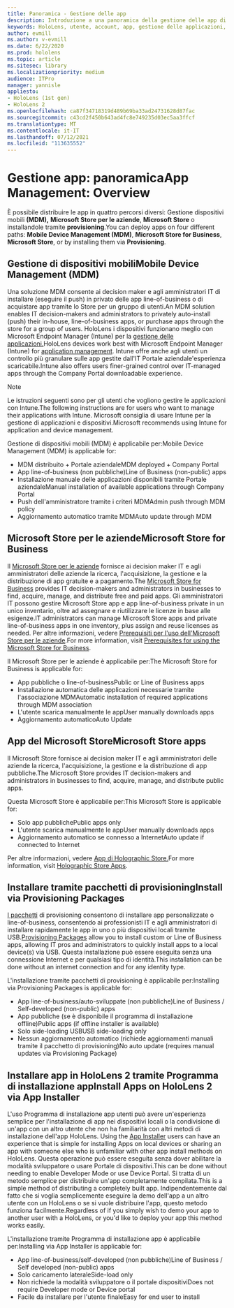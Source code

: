 ```yaml
---
title: Panoramica - Gestione delle app
description: Introduzione a una panoramica della gestione delle app di realtà mista con la gestione dei dispositivi mobili, Microsoft Store per le aziende e i pacchetti di provisioning.
keywords: HoloLens, utente, account, app, gestione delle applicazioni,
author: evmill
ms.author: v-evmill
ms.date: 6/22/2020
ms.prod: hololens
ms.topic: article
ms.sitesec: library
ms.localizationpriority: medium
audience: ITPro
manager: yannisle
appliesto:
- HoloLens (1st gen)
- HoloLens 2
ms.openlocfilehash: ca87f34718319d489b69ba33ad24731628d87fac
ms.sourcegitcommit: c43cd2f450b643ad4fc8e749235d03ec5aa3ffcf
ms.translationtype: MT
ms.contentlocale: it-IT
ms.lasthandoff: 07/12/2021
ms.locfileid: "113635552"
---
```

# <a name="app-management-overview"></a><span data-ttu-id="e6cb9-104">Gestione app: panoramica</span><span class="sxs-lookup"><span data-stu-id="e6cb9-104">App Management: Overview</span></span>

<span data-ttu-id="e6cb9-105">È possibile distribuire le app in quattro percorsi diversi: Gestione dispositivi mobili **(MDM),** **Microsoft Store per le aziende**, **Microsoft Store** o installandole tramite **provisioning**.</span><span class="sxs-lookup"><span data-stu-id="e6cb9-105">You can deploy apps on four different paths: **Mobile Device Management (MDM)**, **Microsoft Store for Business**, **Microsoft Store**, or by installing them via **Provisioning**.</span></span>

## <a name="mobile-device-management-mdm"></a><span data-ttu-id="e6cb9-106">Gestione di dispositivi mobili</span><span class="sxs-lookup"><span data-stu-id="e6cb9-106">Mobile Device Management (MDM)</span></span>

<span data-ttu-id="e6cb9-107">Una soluzione MDM consente ai decision maker e agli amministratori IT di installare (eseguire il push) in privato delle app line-of-business o di acquistare app tramite lo Store per un gruppo di utenti.</span><span class="sxs-lookup"><span data-stu-id="e6cb9-107">An MDM solution enables IT decision-makers and administrators to privately auto-install (push) their in-house, line-of-business apps, or purchase apps through the store for a group of users.</span></span> <span data-ttu-id="e6cb9-108">HoloLens i dispositivi funzionano meglio con Microsoft Endpoint Manager (Intune) per la [gestione delle applicazioni.](app-deploy-intune.md)</span><span class="sxs-lookup"><span data-stu-id="e6cb9-108">HoloLens devices work best with Microsoft Endpoint Manager (Intune) for [application management](app-deploy-intune.md).</span></span> <span data-ttu-id="e6cb9-109">Intune offre anche agli utenti un controllo più granulare sulle app gestite dall'IT Portale aziendale'esperienza scaricabile.</span><span class="sxs-lookup"><span data-stu-id="e6cb9-109">Intune also offers users finer-grained control over IT-managed apps through the Company Portal downloadable experience.</span></span>

> [!NOTE]
> <span data-ttu-id="e6cb9-110">Le istruzioni seguenti sono per gli utenti che vogliono gestire le applicazioni con Intune.</span><span class="sxs-lookup"><span data-stu-id="e6cb9-110">The following instructions are for users who want to manage their applications with Intune.</span></span> <span data-ttu-id="e6cb9-111">Microsoft consiglia di usare Intune per la gestione di applicazioni e dispositivi.</span><span class="sxs-lookup"><span data-stu-id="e6cb9-111">Microsoft recommends using Intune for application and device management.</span></span>

<span data-ttu-id="e6cb9-112">Gestione di dispositivi mobili (MDM) è applicabile per:</span><span class="sxs-lookup"><span data-stu-id="e6cb9-112">Mobile Device Management (MDM) is applicable for:</span></span>

* <span data-ttu-id="e6cb9-113">MDM distribuito + Portale aziendale</span><span class="sxs-lookup"><span data-stu-id="e6cb9-113">MDM deployed + Company Portal</span></span>
* <span data-ttu-id="e6cb9-114">App line-of-business (non pubbliche)</span><span class="sxs-lookup"><span data-stu-id="e6cb9-114">Line of Business (non-public) apps</span></span>
* <span data-ttu-id="e6cb9-115">Installazione manuale delle applicazioni disponibili tramite Portale aziendale</span><span class="sxs-lookup"><span data-stu-id="e6cb9-115">Manual installation of available applications through Company Portal</span></span>
* <span data-ttu-id="e6cb9-116">Push dell'amministratore tramite i criteri MDM</span><span class="sxs-lookup"><span data-stu-id="e6cb9-116">Admin push through MDM policy</span></span>
* <span data-ttu-id="e6cb9-117">Aggiornamento automatico tramite MDM</span><span class="sxs-lookup"><span data-stu-id="e6cb9-117">Auto update through MDM</span></span>

## <a name="microsoft-store-for-business"></a><span data-ttu-id="e6cb9-118">Microsoft Store per le aziende</span><span class="sxs-lookup"><span data-stu-id="e6cb9-118">Microsoft Store for Business</span></span>

<span data-ttu-id="e6cb9-119">Il [Microsoft Store per le aziende](app-deploy-store-business.md) fornisce ai decision maker IT e agli amministratori delle aziende la ricerca, l'acquisizione, la gestione e la distribuzione di app gratuite e a pagamento.</span><span class="sxs-lookup"><span data-stu-id="e6cb9-119">The [Microsoft Store for Business](app-deploy-store-business.md) provides IT decision-makers and administrators in businesses to find, acquire, manage, and distribute free and paid apps.</span></span> <span data-ttu-id="e6cb9-120">Gli amministratori IT possono gestire Microsoft Store app e app line-of-business private in un unico inventario, oltre ad assegnare e riutilizzare le licenze in base alle esigenze.</span><span class="sxs-lookup"><span data-stu-id="e6cb9-120">IT administrators can manage Microsoft Store apps and private line-of-business apps in one inventory, plus assign and reuse licenses as needed.</span></span> <span data-ttu-id="e6cb9-121">Per altre informazioni, vedere [Prerequisiti per l'uso dell'Microsoft Store per le aziende](/microsoft-store/prerequisites-microsoft-store-for-business).</span><span class="sxs-lookup"><span data-stu-id="e6cb9-121">For more information, visit [Prerequisites for using the Microsoft Store for Business](/microsoft-store/prerequisites-microsoft-store-for-business).</span></span>

<span data-ttu-id="e6cb9-122">Il Microsoft Store per le aziende è applicabile per:</span><span class="sxs-lookup"><span data-stu-id="e6cb9-122">The Microsoft Store for Business is applicable for:</span></span>

* <span data-ttu-id="e6cb9-123">App pubbliche o line-of-business</span><span class="sxs-lookup"><span data-stu-id="e6cb9-123">Public or Line of Business apps</span></span>
* <span data-ttu-id="e6cb9-124">Installazione automatica delle applicazioni necessarie tramite l'associazione MDM</span><span class="sxs-lookup"><span data-stu-id="e6cb9-124">Automatic installation of required applications through MDM association</span></span>
* <span data-ttu-id="e6cb9-125">L'utente scarica manualmente le app</span><span class="sxs-lookup"><span data-stu-id="e6cb9-125">User manually downloads apps</span></span>
* <span data-ttu-id="e6cb9-126">Aggiornamento automatico</span><span class="sxs-lookup"><span data-stu-id="e6cb9-126">Auto Update</span></span>

## <a name="microsoft-store-apps"></a><span data-ttu-id="e6cb9-127">App del Microsoft Store</span><span class="sxs-lookup"><span data-stu-id="e6cb9-127">Microsoft Store apps</span></span>

<span data-ttu-id="e6cb9-128">Il Microsoft Store fornisce ai decision maker IT e agli amministratori delle aziende la ricerca, l'acquisizione, la gestione e la distribuzione di app pubbliche.</span><span class="sxs-lookup"><span data-stu-id="e6cb9-128">The Microsoft Store provides IT decision-makers and administrators in businesses to find, acquire, manage, and distribute public apps.</span></span>

<span data-ttu-id="e6cb9-129">Questa Microsoft Store è applicabile per:</span><span class="sxs-lookup"><span data-stu-id="e6cb9-129">This Microsoft Store is applicable for:</span></span>

* <span data-ttu-id="e6cb9-130">Solo app pubbliche</span><span class="sxs-lookup"><span data-stu-id="e6cb9-130">Public apps only</span></span>
* <span data-ttu-id="e6cb9-131">L'utente scarica manualmente le app</span><span class="sxs-lookup"><span data-stu-id="e6cb9-131">User manually downloads apps</span></span>
* <span data-ttu-id="e6cb9-132">Aggiornamento automatico se connesso a Internet</span><span class="sxs-lookup"><span data-stu-id="e6cb9-132">Auto update if connected to Internet</span></span>

<span data-ttu-id="e6cb9-133">Per altre informazioni, vedere [App di Holographic Store.](/hololens/holographic-store-apps)</span><span class="sxs-lookup"><span data-stu-id="e6cb9-133">For more information, visit [Holographic Store Apps](/hololens/holographic-store-apps).</span></span>

## <a name="install-via-provisioning-packages"></a><span data-ttu-id="e6cb9-134">Installare tramite pacchetti di provisioning</span><span class="sxs-lookup"><span data-stu-id="e6cb9-134">Install via Provisioning Packages</span></span>

<span data-ttu-id="e6cb9-135">[I pacchetti](app-deploy-provisioning-package.md) di provisioning consentono di installare app personalizzate o line-of-business, consentendo ai professionisti IT e agli amministratori di installare rapidamente le app in uno o più dispositivi locali tramite USB.</span><span class="sxs-lookup"><span data-stu-id="e6cb9-135">[Provisioning Packages](app-deploy-provisioning-package.md) allow you to install custom or Line of Business apps, allowing IT pros and administrators to quickly install apps to a local device(s) via USB.</span></span> <span data-ttu-id="e6cb9-136">Questa installazione può essere eseguita senza una connessione Internet e per qualsiasi tipo di identità.</span><span class="sxs-lookup"><span data-stu-id="e6cb9-136">This installation can be done without an internet connection and for any identity type.</span></span>

<span data-ttu-id="e6cb9-137">L'installazione tramite pacchetti di provisioning è applicabile per:</span><span class="sxs-lookup"><span data-stu-id="e6cb9-137">Installing via Provisioning Packages is applicable for:</span></span>

* <span data-ttu-id="e6cb9-138">App line-of-business/auto-sviluppate (non pubbliche)</span><span class="sxs-lookup"><span data-stu-id="e6cb9-138">Line of Business / Self-developed (non-public) apps</span></span>
* <span data-ttu-id="e6cb9-139">App pubbliche (se è disponibile il programma di installazione offline)</span><span class="sxs-lookup"><span data-stu-id="e6cb9-139">Public apps (if offline installer is available)</span></span>
* <span data-ttu-id="e6cb9-140">Solo side-loading USB</span><span class="sxs-lookup"><span data-stu-id="e6cb9-140">USB side-loading only</span></span>
* <span data-ttu-id="e6cb9-141">Nessun aggiornamento automatico (richiede aggiornamenti manuali tramite il pacchetto di provisioning)</span><span class="sxs-lookup"><span data-stu-id="e6cb9-141">No auto update (requires manual updates via Provisioning Package)</span></span>

## <a name="install-apps-on-hololens-2-via-app-installer"></a><span data-ttu-id="e6cb9-142">Installare app in HoloLens 2 tramite Programma di installazione app</span><span class="sxs-lookup"><span data-stu-id="e6cb9-142">Install Apps on HoloLens 2 via App Installer</span></span>

<span data-ttu-id="e6cb9-143">L'uso Programma di installazione app utenti può avere un'esperienza semplice per l'installazione di app nei dispositivi locali o la condivisione di un'app con un altro utente che non ha familiarità con altri metodi di installazione dell'app HoloLens. [](app-deploy-app-installer.md)</span><span class="sxs-lookup"><span data-stu-id="e6cb9-143">Using the [App Installer](app-deploy-app-installer.md) users can have an experience that is simple for installing Apps on local devices or sharing an app with someone else who is unfamiliar with other app install methods on HoloLens.</span></span> <span data-ttu-id="e6cb9-144">Questa operazione può essere eseguita senza dover abilitare la modalità sviluppatore o usare Portale di dispositivi.</span><span class="sxs-lookup"><span data-stu-id="e6cb9-144">This can be done without needing to enable Developer Mode or use Device Portal.</span></span> <span data-ttu-id="e6cb9-145">Si tratta di un metodo semplice per distribuire un'app completamente compilata.</span><span class="sxs-lookup"><span data-stu-id="e6cb9-145">This is a simple method of distributing a completely built app.</span></span> <span data-ttu-id="e6cb9-146">Indipendentemente dal fatto che si voglia semplicemente eseguire la demo dell'app a un altro utente con un HoloLens o se si vuole distribuire l'app, questo metodo funziona facilmente.</span><span class="sxs-lookup"><span data-stu-id="e6cb9-146">Regardless of if you simply wish to demo your app to another user with a HoloLens, or you'd like to deploy your app this method works easily.</span></span>

<span data-ttu-id="e6cb9-147">L'installazione tramite Programma di installazione app è applicabile per:</span><span class="sxs-lookup"><span data-stu-id="e6cb9-147">Installing via App Installer is applicable for:</span></span>

* <span data-ttu-id="e6cb9-148">App line-of-business/self-developed (non pubbliche)</span><span class="sxs-lookup"><span data-stu-id="e6cb9-148">Line of Business / Self developed (non-public) apps</span></span>
* <span data-ttu-id="e6cb9-149">Solo caricamento laterale</span><span class="sxs-lookup"><span data-stu-id="e6cb9-149">Side-load only</span></span>
* <span data-ttu-id="e6cb9-150">Non richiede la modalità sviluppatore o il portale dispositivi</span><span class="sxs-lookup"><span data-stu-id="e6cb9-150">Does not require Developer mode or Device portal</span></span>
* <span data-ttu-id="e6cb9-151">Facile da installare per l'utente finale</span><span class="sxs-lookup"><span data-stu-id="e6cb9-151">Easy for end user to install</span></span>
